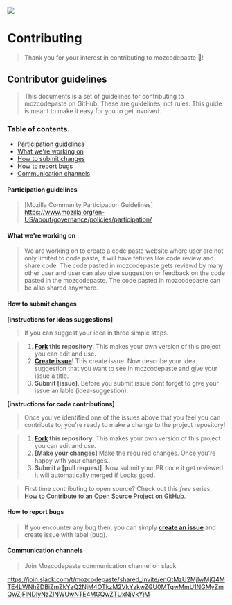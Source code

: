 [<img src="https://screenshotscdn.firefoxusercontent.com/images/d03b1f5a-b1da-4f11-b34d-b69861f9cd43.png">](https://mozcodepaste.herokuapp.com/)
# Contributing
>Thank you for your interest in contributing to mozcodepaste :tada:! 

## Contributor guidelines

>This documents is a set of guidelines for contributing to mozcodepaste on GitHub. These are guidelines, not rules. This guide is meant to make it easy for you to get involved.

### Table of contents.

* [Participation guidelines](#participation-guidelines)
* [What we're working on](#what-were-working-on)
* [How to submit changes](#how-to-submit-changes)
* [How to report bugs](#how-to-report-bugs)
* [Communication channels](#communication-channels)

#### Participation guidelines

>[Mozilla Community Participation Guidelines] https://www.mozilla.org/en-US/about/governance/policies/participation/

#### What we're working on

>We are working on to create a code paste website where user are not only limited to code paste, it will have fetures like code review and share code. The code pasted in mozcodepaste gets reviewd by many other user and user can also give suggestion or feedback on the code pasted in the mozcodepaste. The code pasted in mozcodepaste can be also shared anywhere.  

#### How to submit changes

**[instructions for ideas suggestions]**

> If you can suggest your idea in three simple steps.

> 1. **[Fork](https://github.com/amitsin6h/mozcodepaste) this repository**. This makes your own version of this project you can edit and use.
> 2. **[Create issue](https://github.com/amitsin6h/mozcodepaste/issues/new)**! This create issue. Now describe your idea suggestion that you want to see in mozcodepaste and give your issue a title.
> 3. **Submit [issue]**. Before you submit issue dont forget to give your issue an lable (idea-suggestion).


**[instructions for code contributions]**

> Once you've identified one of the issues above that you feel you can contribute to, you're ready to make a change to the project repository!
 
> 1. **[Fork](https://github.com/amitsin6h/mozcodepaste) this repository**. This makes your own version of this project you can edit and use.
> 2. **[Make your changes]** Make the required changes. Once you're happy with your changes...
> 3. **Submit a [pull request]**. Now submit your PR once it get reviewed it will automatically merged if Looks good.

> First time contributing to open source? Check out this *free* series, [How to Contribute to an Open Source Project on GitHub](https://egghead.io/series/how-to-contribute-to-an-open-source-project-on-github).

#### How to report bugs

> If you encounter any bug then, you can simply **[create an issue](https://github.com/amitsin6h/mozcodepaste/issues/new)** and create issue with label (bug). 

#### Communication channels

> Join Mozcodepaste communication channel on slack

https://join.slack.com/t/mozcodepaste/shared_invite/enQtMzU2MjIwMjQ4MTE4LWNhZDBiZmZkYzQ2NjM4OTkzM2VkYzkwZGU0MTgwMmU1NGMyZmQwZjFlNDIyNzZlNWUwNTE4MGQwZTUxNjVkYjM


